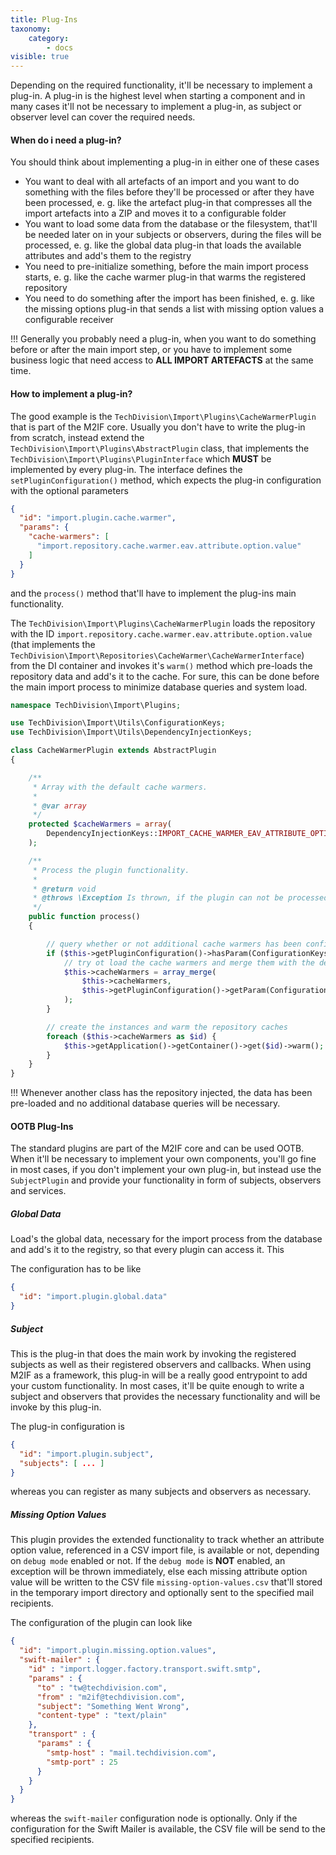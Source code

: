 ```yaml
---
title: Plug-Ins
taxonomy:
    category:
        - docs
visible: true
---
```


Depending on the required functionality, it'll be necessary to implement a plug-in. A plug-in is the highest level when starting a component and in many cases it'll not be necessary to implement a plug-in, as subject or observer level can cover the required needs.

#### When do i need a plug-in?

You should think about implementing a plug-in in either one of these cases

* You want to deal with all artefacts of an import and you want to do something with the files before they'll be processed or after they have been processed, e. g. like the artefact plug-in that compresses all the import artefacts into a ZIP and moves it to a configurable folder 
* You want to load some data from the database or the filesystem, that'll be needed later on in your subjects or observers, during the files will be processed, e. g. like the global data plug-in that loads the available attributes and add's them to the registry
* You need to pre-initialize something, before the main import process starts, e. g. like the cache warmer plug-in that warms the registered repository
* You need to do something after the import has been finished, e. g. like the missing options plug-in that sends a list with missing option values a configurable receiver

!!! Generally you probably need a plug-in, when you want to do something before or after the main import step, or you have to implement some business logic that need access to **ALL IMPORT ARTEFACTS** at the same time.

#### How to implement a plug-in?

The good example is the `TechDivision\Import\Plugins\CacheWarmerPlugin` that is part of the M2IF core. Usually you don't have to write the plug-in from scratch, instead extend the `TechDivision\Import\Plugins\AbstractPlugin` class, that implements the `TechDivision\Import\Plugins\PluginInterface` which **MUST** be implemented by every plug-in. The interface defines the `setPluginConfiguration()` method, which expects the plug-in configuration with the optional parameters

```json
{
  "id": "import.plugin.cache.warmer",
  "params": {
  	"cache-warmers": [
      "import.repository.cache.warmer.eav.attribute.option.value"
    ] 
  }
}
```

and the `process()` method that'll have to implement the plug-ins main functionality.

The `TechDivision\Import\Plugins\CacheWarmerPlugin` loads the repository with the ID `import.repository.cache.warmer.eav.attribute.option.value` (that implements the `TechDivision\Import\Repositories\CacheWarmer\CacheWarmerInterface`) from the DI container and invokes it's `warm()` method which pre-loads the repository data and add's it to the cache. For sure, this can be done before the main import process to minimize database queries and system load. 

```php
namespace TechDivision\Import\Plugins;

use TechDivision\Import\Utils\ConfigurationKeys;
use TechDivision\Import\Utils\DependencyInjectionKeys;

class CacheWarmerPlugin extends AbstractPlugin
{

    /**
     * Array with the default cache warmers.
     *
     * @var array
     */
    protected $cacheWarmers = array(
        DependencyInjectionKeys::IMPORT_CACHE_WARMER_EAV_ATTRIBUTE_OPTION_VALUE_REPOSITORY
    );

    /**
     * Process the plugin functionality.
     *
     * @return void
     * @throws \Exception Is thrown, if the plugin can not be processed
     */
    public function process()
    {

        // query whether or not additional cache warmers has been configured
        if ($this->getPluginConfiguration()->hasParam(ConfigurationKeys::CACHE_WARMERS)) {
            // try ot load the cache warmers and merge them with the default ones
            $this->cacheWarmers = array_merge(
                $this->cacheWarmers,
                $this->getPluginConfiguration()->getParam(ConfigurationKeys::CACHE_WARMERS)
            );
        }

        // create the instances and warm the repository caches
        foreach ($this->cacheWarmers as $id) {
            $this->getApplication()->getContainer()->get($id)->warm();
        }
    }
}
```
!!! Whenever another class has the repository injected, the data has been pre-loaded and no additional database queries will be necessary.

#### OOTB Plug-Ins

The standard plugins are part of the M2IF core and can be used OOTB. When it'll be necessary to implement your own components, you'll go fine in most cases, if you don't implement your own plug-in, but instead use the `SubjectPlugin` and provide your functionality in form of subjects, observers and services.

##### Global Data

Load's the global data, necessary for the import process from the database and add's it to the registry, so that every plugin can access it. This 

The configuration has to be like

```json
{
  "id": "import.plugin.global.data"
}
```

##### Subject

This is the plug-in that does the main work by invoking the registered subjects as well as their registered observers and callbacks. When using M2IF as a framework, this plug-in will be a really good entrypoint to add your custom functionality. In most cases, it'll be quite enough to write a subject and observers that provides the necessary functionality and will be invoke by this plug-in. 

The plug-in configuration is

```json
{
  "id": "import.plugin.subject",
  "subjects": [ ... ]
}
```

whereas you can register as many subjects and observers as necessary.

##### Missing Option Values

This plugin provides the extended functionality to track whether an attribute option value, referenced in a CSV import file, is available or not, depending on `debug mode` enabled or not. If the `debug mode` is **NOT** enabled, an exception will be thrown immediately, else each missing attribute option value will be written to the CSV file `missing-option-values.csv` that'll stored in the temporary import directory and optionally sent to the specified mail recipients.

The configuration of the plugin can look like

```json
{
  "id": "import.plugin.missing.option.values",
  "swift-mailer" : {
    "id" : "import.logger.factory.transport.swift.smtp",
    "params" : {
      "to" : "tw@techdivision.com",
      "from" : "m2if@techdivision.com",
      "subject": "Something Went Wrong",
      "content-type" : "text/plain"
    },
    "transport" : {
      "params" : {
        "smtp-host" : "mail.techdivision.com",
        "smtp-port" : 25
      }
    }
  }
}
```

whereas the `swift-mailer` configuration node is optionally. Only if the configuration for the Swift Mailer is available, the CSV file will be send to the specified recipients.